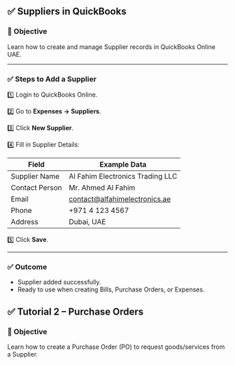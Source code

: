 ## ✅ Suppliers in QuickBooks

### 🎯 Objective

Learn how to create and manage Supplier records in QuickBooks Online UAE.

---

### ✅ Steps to Add a Supplier

1️⃣ Login to QuickBooks Online.

2️⃣ Go to **Expenses → Suppliers**.

3️⃣ Click **New Supplier**.

4️⃣ Fill in Supplier Details:

| Field          | Example Data                                                          |
| -------------- | --------------------------------------------------------------------- |
| Supplier Name  | Al Fahim Electronics Trading LLC                                      |
| Contact Person | Mr. Ahmed Al Fahim                                                    |
| Email          | [contact@alfahimelectronics.ae](mailto:contact@alfahimelectronics.ae) |
| Phone          | +971 4 123 4567                                                       |
| Address        | Dubai, UAE                                                            |

5️⃣ Click **Save**.

---

### ✅ Outcome

* Supplier added successfully.
* Ready to use when creating Bills, Purchase Orders, or Expenses.


## ✅ Tutorial 2 – Purchase Orders

### 🎯 Objective

Learn how to create a Purchase Order (PO) to request goods/services from a Supplier.


